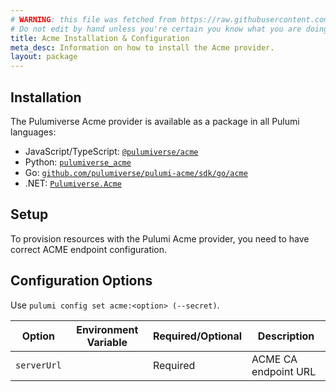 ```yaml
---
# WARNING: this file was fetched from https://raw.githubusercontent.com/pulumiverse/pulumi-acme/v0.8.1/docs/installation-configuration.md
# Do not edit by hand unless you're certain you know what you are doing!
title: Acme Installation & Configuration
meta_desc: Information on how to install the Acme provider.
layout: package
---
```


## Installation

The Pulumiverse Acme provider is available as a package in all Pulumi languages:

* JavaScript/TypeScript: [`@pulumiverse/acme`](https://www.npmjs.com/package/@pulumiverse/acme)
* Python: [`pulumiverse_acme`](https://pypi.org/project/pulumiverse-acme/)
* Go: [`github.com/pulumiverse/pulumi-acme/sdk/go/acme`](https://pkg.go.dev/github.com/pulumiverse/pulumi-acme/sdk)
* .NET: [`Pulumiverse.Acme`](https://www.nuget.org/packages/Pulumiverse.Acme)

## Setup

To provision resources with the Pulumi Acme provider, you need to have correct ACME endpoint configuration.

## Configuration Options

Use `pulumi config set acme:<option> (--secret)`.

| Option | Environment Variable | Required/Optional | Description | 
|-----|------|------|----|
| `serverUrl`|  | Required | ACME CA endpoint URL |
